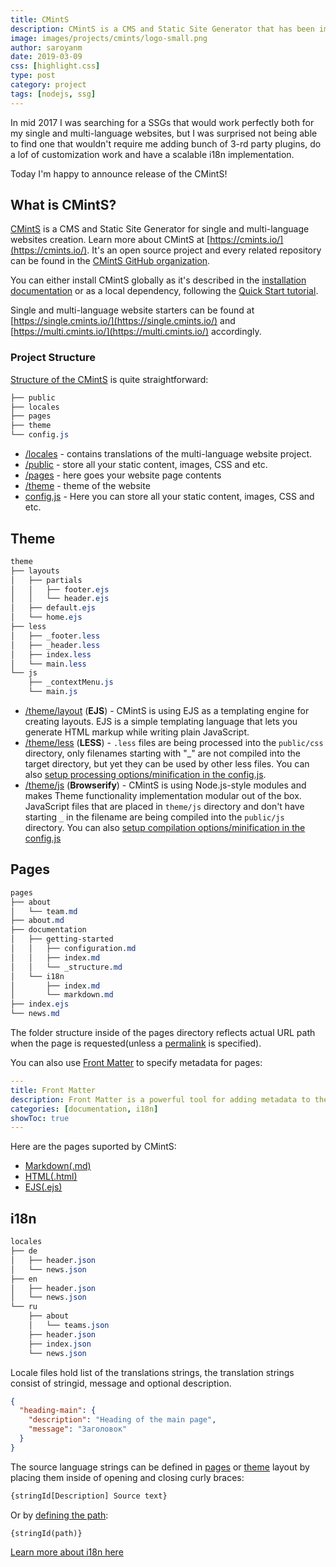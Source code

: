```yaml
---
title: CMintS
description: CMintS is a CMS and Static Site Generator that has been implemented with the Internationalization in mind. 
image: images/projects/cmints/logo-small.png
author: saroyanm
date: 2019-03-09
css: [highlight.css]
type: post
category: project
tags: [nodejs, ssg]
---
```


In mid 2017 I was searching for a SSGs that would work perfectly both for my
single and multi-language websites, but I was surprised not being able to find
one that wouldn't require me adding bunch of 3-rd party plugins, do a lof of
customization work and have a scalable i18n implementation.

Today I'm happy to announce release of the CMintS!

## What is CMintS?

[CMintS](https://cmints.io/) is a CMS and Static Site Generator for single and
multi-language websites creation. Learn more about CMintS at
[https://cmints.io/](https://cmints.io/). It's an open source project and every
related repository can be found in the [CMintS GitHub
organization](https://github.com/cmints).

You can either install CMintS globally as it's described in the [installation
documentation](https://cmints.io/documentation) or as a local dependency,
following the [Quick Start tutorial](https://cmints.io/en/quick-start).

Single and multi-language website starters can be found at
[https://single.cmints.io/](https://single.cmints.io/) and
[https://multi.cmints.io/](https://multi.cmints.io/) accordingly.

### Project Structure

[Structure of the CMintS](https://cmints.io/en/documentation/getting-started/structure) is quite straightforward:

```css
├── public
├── locales
├── pages
├── theme
└── config.js
```

- [/locales](https://cmints.io/en/documentation/i18n/) - contains translations of the multi-language website project.
- [/public](https://cmints.io/en/documentation/getting-started/structure#public) - store all your static content, images, CSS and etc.
- [/pages](https://cmints.io/en/documentation/pages/) - here goes your website page contents
- [/theme](https://cmints.io/en/documentation/themes) - theme of the website
- [config.js](https://cmints.io/en/documentation/getting-started/configuration) - Here you can store all your static content, images, CSS and etc.

## Theme
```css
theme
├── layouts
│   ├── partials
│   │   ├── footer.ejs
│   │   └── header.ejs  
│   ├── default.ejs
│   └── home.ejs
├── less
│   ├── _footer.less
│   ├── _header.less
│   ├── index.less
│   └── main.less
└── js
    ├── _contextMenu.js
    └── main.js
```

- [/theme/layout](https://cmints.io/documentation/themes/ejs) (**EJS**) - CMintS
  is using EJS as a templating engine for creating layouts. EJS is a simple
  templating language that lets you generate HTML markup while writing plain
  JavaScript.
- [/theme/less](https://cmints.io/documentation/themes/less) (**LESS**) - 
  `.less` files are being processed into the `public/css` directory, only
  filenames starting with "_" are not compiled into the target directory, but
  yet they can be used by other less files. You can also [setup processing options/minification in the config.js](https://cmints.io/documentation/getting-started/configuration#lessoptions).
- [/theme/js](https://cmints.io/documentation/themes/js-modules) (**Browserify**) -
  CMintS is using Node.js-style modules and makes Theme functionality
  implementation modular out of the box. JavaScript files that are placed in
  `theme/js` directory and don't have starting `_` in the filename are being
  compiled into the `public/js` directory. You can also [setup compilation
  options/minification in the
  config.js](https://cmints.io/documentation/getting-started/configuration#jsmoduleoptions)

## Pages

```css
pages
├── about
│   └── team.md
├── about.md
├── documentation
│   ├── getting-started
│   │   ├── configuration.md
│   │   ├── index.md
│   │   └── _structure.md
│   └── i18n
│       ├── index.md
│       └── markdown.md
├── index.ejs
└── news.md
```

The folder structure inside of the pages directory reflects actual URL path when
the page is requested(unless a
[permalink](https://cmints.io/documentation/pages/frontmatter#permalinks) is
specified).

You can also use [Front
Matter](https://cmints.io/documentation/pages/frontmatter) to specify metadata
for pages:

```yaml
---
title: Front Matter
description: Front Matter is a powerful tool for adding metadata to the pages
categories: [documentation, i18n]
showToc: true
---
```

Here are the pages suported by CMintS:

- [Markdown(.md)](https://cmints.io/documentation/pages#markdown)
- [HTML(.html)](https://cmints.io/documentation/pages#html)
- [EJS(.ejs)](https://cmints.io/documentation/pages#ejs)

## i18n

```css
locales
├── de
│   ├── header.json
│   └── news.json
├── en
│   ├── header.json
│   └── news.json
└── ru
    ├── about
    │   └── teams.json
    ├── header.json
    ├── index.json
    └── news.json
```

Locale files hold list of the translations strings, the translation strings
consist of stringid, message and optional description.

```json
{
  "heading-main": {
    "description": "Heading of the main page",
    "message": "Заголовок"
  }
}
```

The source language strings can be defined in
[pages](https://cmints.io/en/documentation/i18n/pages) or
[theme](https://cmints.io/en/documentation/i18n/theme) layout by placing them
inside of opening and closing curly braces:

```js
{stringId[Description] Source text}
```

Or by [defining the path](https://cmints.io/documentation/i18n/#defining-path):

```
{stringId(path)}
```

[Learn more about i18n here](https://cmints.io/documentation/i18n/)
